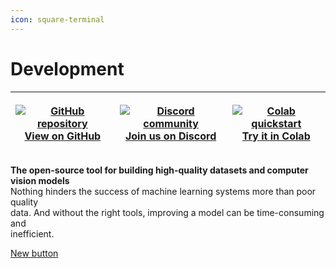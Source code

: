 ```yaml
---
icon: square-terminal
---
```


# Development

| <p><a href="https://github.com/voxel51/fiftyone"><img src="_static/images/icons/github-logo-256px.png" alt="GitHub repository"><br>View on GitHub</a></p> | <p><a href="https://community.voxel51.com/"><img src="_static/images/icons/discord-logo-256px.png" alt="Discord community"><br>Join us on Discord</a></p> | <p><a href="https://colab.research.google.com/github/voxel51/fiftyone-examples/blob/master/examples/quickstart.ipynb"><img src="_static/images/icons/colab-logo-256px.png" alt="Colab quickstart"><br>Try it in Colab</a></p> |
| --------------------------------------------------------------------------------------------------------------------------------------------------------- | --------------------------------------------------------------------------------------------------------------------------------------------------------- | ----------------------------------------------------------------------------------------------------------------------------------------------------------------------------------------------------------------------------- |

**The open-source tool for building high-quality datasets and computer vision models**\
Nothing hinders the success of machine learning systems more than poor quality\
data. And without the right tools, improving a model can be time-consuming and\
inefficient.

<a href="../changelogs/api.md" class="button primary">New button</a>
